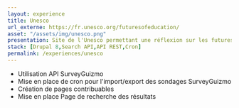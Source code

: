 ```yaml
---
layout: experience
title: Unesco
url_externe: https://fr.unesco.org/futuresofeducation/
asset: "/assets/img/unesco.png"
presentation: Site de l'Unesco permettant une réflexion sur les futures de l'éducation
stack: [Drupal 8,Search API,API REST,Cron]
permalink: /experiences/unesco
---
```

- Utilisation API SurveyGuizmo
- Mise en place de cron pour l'import/export des sondages SurveyGuizmo
- Création de pages contribuables
- Mise en place Page de recherche des résultats


